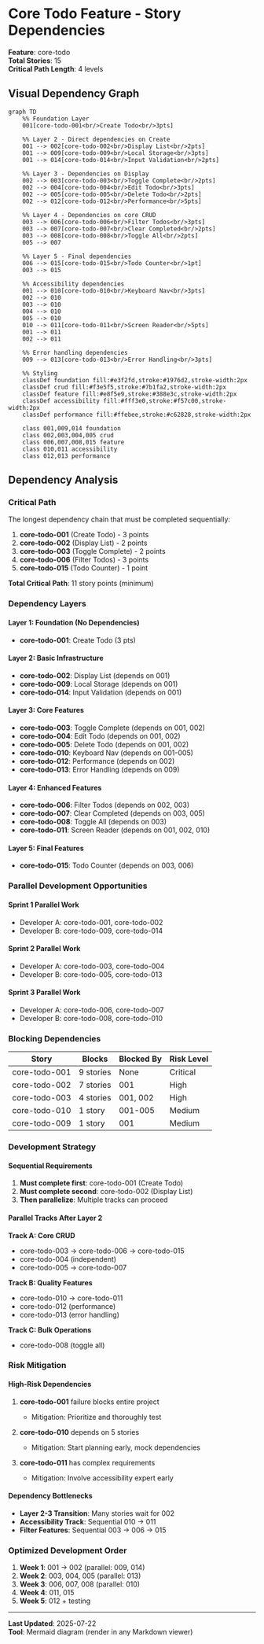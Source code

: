 # Core Todo Feature - Story Dependencies

**Feature**: core-todo  
**Total Stories**: 15  
**Critical Path Length**: 4 levels  

## Visual Dependency Graph

```mermaid
graph TD
    %% Foundation Layer
    001[core-todo-001<br/>Create Todo<br/>3pts] 
    
    %% Layer 2 - Direct dependencies on Create
    001 --> 002[core-todo-002<br/>Display List<br/>2pts]
    001 --> 009[core-todo-009<br/>Local Storage<br/>3pts]
    001 --> 014[core-todo-014<br/>Input Validation<br/>2pts]
    
    %% Layer 3 - Dependencies on Display
    002 --> 003[core-todo-003<br/>Toggle Complete<br/>2pts]
    002 --> 004[core-todo-004<br/>Edit Todo<br/>3pts]
    002 --> 005[core-todo-005<br/>Delete Todo<br/>2pts]
    002 --> 012[core-todo-012<br/>Performance<br/>5pts]
    
    %% Layer 4 - Dependencies on core CRUD
    003 --> 006[core-todo-006<br/>Filter Todos<br/>3pts]
    003 --> 007[core-todo-007<br/>Clear Completed<br/>2pts]
    003 --> 008[core-todo-008<br/>Toggle All<br/>2pts]
    005 --> 007
    
    %% Layer 5 - Final dependencies
    006 --> 015[core-todo-015<br/>Todo Counter<br/>1pt]
    003 --> 015
    
    %% Accessibility dependencies
    001 --> 010[core-todo-010<br/>Keyboard Nav<br/>3pts]
    002 --> 010
    003 --> 010
    004 --> 010
    005 --> 010
    010 --> 011[core-todo-011<br/>Screen Reader<br/>5pts]
    001 --> 011
    002 --> 011
    
    %% Error handling dependencies
    009 --> 013[core-todo-013<br/>Error Handling<br/>3pts]
    
    %% Styling
    classDef foundation fill:#e3f2fd,stroke:#1976d2,stroke-width:2px
    classDef crud fill:#f3e5f5,stroke:#7b1fa2,stroke-width:2px
    classDef feature fill:#e8f5e9,stroke:#388e3c,stroke-width:2px
    classDef accessibility fill:#fff3e0,stroke:#f57c00,stroke-width:2px
    classDef performance fill:#ffebee,stroke:#c62828,stroke-width:2px
    
    class 001,009,014 foundation
    class 002,003,004,005 crud
    class 006,007,008,015 feature
    class 010,011 accessibility
    class 012,013 performance
```

## Dependency Analysis

### Critical Path
The longest dependency chain that must be completed sequentially:

1. **core-todo-001** (Create Todo) - 3 points
2. **core-todo-002** (Display List) - 2 points
3. **core-todo-003** (Toggle Complete) - 2 points
4. **core-todo-006** (Filter Todos) - 3 points
5. **core-todo-015** (Todo Counter) - 1 point

**Total Critical Path**: 11 story points (minimum)

### Dependency Layers

#### Layer 1: Foundation (No Dependencies)
- **core-todo-001**: Create Todo (3 pts)

#### Layer 2: Basic Infrastructure
- **core-todo-002**: Display List (depends on 001)
- **core-todo-009**: Local Storage (depends on 001)
- **core-todo-014**: Input Validation (depends on 001)

#### Layer 3: Core Features
- **core-todo-003**: Toggle Complete (depends on 001, 002)
- **core-todo-004**: Edit Todo (depends on 001, 002)
- **core-todo-005**: Delete Todo (depends on 001, 002)
- **core-todo-010**: Keyboard Nav (depends on 001-005)
- **core-todo-012**: Performance (depends on 002)
- **core-todo-013**: Error Handling (depends on 009)

#### Layer 4: Enhanced Features
- **core-todo-006**: Filter Todos (depends on 002, 003)
- **core-todo-007**: Clear Completed (depends on 003, 005)
- **core-todo-008**: Toggle All (depends on 003)
- **core-todo-011**: Screen Reader (depends on 001, 002, 010)

#### Layer 5: Final Features
- **core-todo-015**: Todo Counter (depends on 003, 006)

### Parallel Development Opportunities

#### Sprint 1 Parallel Work
- Developer A: core-todo-001, core-todo-002
- Developer B: core-todo-009, core-todo-014

#### Sprint 2 Parallel Work
- Developer A: core-todo-003, core-todo-004
- Developer B: core-todo-005, core-todo-013

#### Sprint 3 Parallel Work
- Developer A: core-todo-006, core-todo-007
- Developer B: core-todo-008, core-todo-010

### Blocking Dependencies

| Story | Blocks | Blocked By | Risk Level |
|-------|--------|------------|------------|
| core-todo-001 | 9 stories | None | Critical |
| core-todo-002 | 7 stories | 001 | High |
| core-todo-003 | 4 stories | 001, 002 | High |
| core-todo-010 | 1 story | 001-005 | Medium |
| core-todo-009 | 1 story | 001 | Medium |

### Development Strategy

#### Sequential Requirements
1. **Must complete first**: core-todo-001 (Create Todo)
2. **Must complete second**: core-todo-002 (Display List)
3. **Then parallelize**: Multiple tracks can proceed

#### Parallel Tracks After Layer 2

**Track A: Core CRUD**
- core-todo-003 → core-todo-006 → core-todo-015
- core-todo-004 (independent)
- core-todo-005 → core-todo-007

**Track B: Quality Features**
- core-todo-010 → core-todo-011
- core-todo-012 (performance)
- core-todo-013 (error handling)

**Track C: Bulk Operations**
- core-todo-008 (toggle all)

### Risk Mitigation

#### High-Risk Dependencies
1. **core-todo-001** failure blocks entire project
   - Mitigation: Prioritize and thoroughly test
   
2. **core-todo-010** depends on 5 stories
   - Mitigation: Start planning early, mock dependencies
   
3. **core-todo-011** has complex requirements
   - Mitigation: Involve accessibility expert early

#### Dependency Bottlenecks
- **Layer 2-3 Transition**: Many stories wait for 002
- **Accessibility Track**: Sequential 010 → 011
- **Filter Features**: Sequential 003 → 006 → 015

### Optimized Development Order

1. **Week 1**: 001 → 002 (parallel: 009, 014)
2. **Week 2**: 003, 004, 005 (parallel: 013)
3. **Week 3**: 006, 007, 008 (parallel: 010)
4. **Week 4**: 011, 015
5. **Week 5**: 012 + testing

---

**Last Updated**: 2025-07-22  
**Tool**: Mermaid diagram (render in any Markdown viewer)